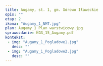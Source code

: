 ```yaml
---
title: Augamy, st. 1, gm. Górowo Iławeckie
opis: ""
etap: 2
ikona: "Augamy_1_NMT.jpg"
plan: Augamy_1_Plan_warstwicowy.jpg
sprawozdanie: KG3_15_Augamy.pdf
kontekst:
 - img: "Augamy_1_Pogladowe1.jpg"
   desc: ""
 - img: "Augamy_1_Pogladowe2.jpg"
   desc: ""
---
```

